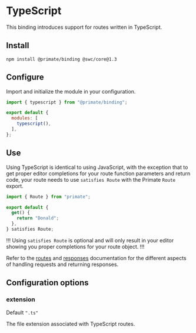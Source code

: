 # TypeScript

This binding introduces support for routes written in TypeScript.

## Install

`npm install @primate/binding @swc/core@1.3`

## Configure

Import and initialize the module in your configuration.

```js caption=primate.config.js
import { typescript } from "@primate/binding";

export default {
  modules: [
    typescript(),
  ],
};
```

## Use

Using TypeScript is identical to using JavaScript, with the exception that to
get proper editor completions for your route function parameters and return
code, your route needs to use `satisfies Route` with the Primate `Route` export.

```ts caption=routes/plain-text.ts
import { Route } from "primate";

export default {
  get() {
    return "Donald";
  },
} satisfies Route;
```

!!!
Using `satisfies Route` is optional and will only result in your editor showing
you proper completions for your route object.
!!!

Refer to the [routes] and [responses] documentation for the different aspects
of handling requests and returning responses.

## Configuration options

### extension

Default `".ts"`

The file extension associated with TypeScript routes.

[routes]: /guide/routes
[responses]: /guide/responses
